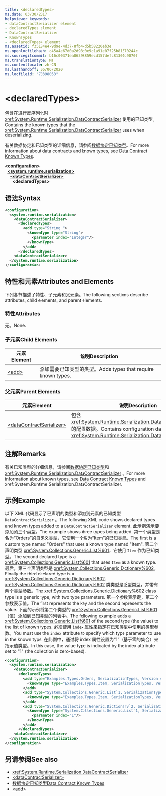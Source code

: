 ```yaml
---
title: <declaredTypes>
ms.date: 03/30/2017
helpviewer_keywords:
- dataContractSerializer element
- declaredTypes element
- DataContractSerializer
- KnownTypes
- <declaredTypes> element
ms.assetid: f35184e4-9d9e-4d37-8fb4-d5b58220eb3e
ms.openlocfilehash: c45a4e67d0a2d98c0e9c1a91e07f25b81370244c
ms.sourcegitcommit: b16c00371ea06398859ecd157defc81301c9070f
ms.translationtype: MT
ms.contentlocale: zh-CN
ms.lasthandoff: 06/06/2020
ms.locfileid: "70398053"
---
```

# \<declaredTypes>
<span data-ttu-id="dbe6b-101">包含在进行反序列化时 <xref:System.Runtime.Serialization.DataContractSerializer> 使用的已知类型。</span><span class="sxs-lookup"><span data-stu-id="dbe6b-101">Contains the known types that the <xref:System.Runtime.Serialization.DataContractSerializer> uses when deserializing.</span></span>  
  
 <span data-ttu-id="dbe6b-102">有关数据协定和已知类型的详细信息，请参阅[数据协定已知类型](../../../wcf/feature-details/data-contract-known-types.md)。</span><span class="sxs-lookup"><span data-stu-id="dbe6b-102">For more information about data contracts and known types, see [Data Contract Known Types](../../../wcf/feature-details/data-contract-known-types.md).</span></span>  
  
[**\<configuration>**](../configuration-element.md)\
&nbsp;&nbsp;[**\<system.runtime.serialization>**](system-runtime-serialization.md)\
&nbsp;&nbsp;&nbsp;&nbsp;[**\<dataContractSerializer>**](datacontractserializer.md)\
&nbsp;&nbsp;&nbsp;&nbsp;&nbsp;&nbsp;**\<declaredTypes>**  
  
## <a name="syntax"></a><span data-ttu-id="dbe6b-103">语法</span><span class="sxs-lookup"><span data-stu-id="dbe6b-103">Syntax</span></span>  
  
```xml  
<configuration>
  <system.runtime.serialization>
    <dataContractSerializer>
      <declaredTypes>
        <add type="String ">
          <knownType type="String">
            <parameter index="Integer"/>
          </knownType>
        </add>
      </declaredTypes>
    <dataContractSerializer>
  </system.runtime.serialization>
</configuration>
```  
  
## <a name="attributes-and-elements"></a><span data-ttu-id="dbe6b-104">特性和元素</span><span class="sxs-lookup"><span data-stu-id="dbe6b-104">Attributes and Elements</span></span>  
 <span data-ttu-id="dbe6b-105">下列各节描述了特性、子元素和父元素。</span><span class="sxs-lookup"><span data-stu-id="dbe6b-105">The following sections describe attributes, child elements, and parent elements.</span></span>  
  
### <a name="attributes"></a><span data-ttu-id="dbe6b-106">特性</span><span class="sxs-lookup"><span data-stu-id="dbe6b-106">Attributes</span></span>  
 <span data-ttu-id="dbe6b-107">无。</span><span class="sxs-lookup"><span data-stu-id="dbe6b-107">None.</span></span>  
  
### <a name="child-elements"></a><span data-ttu-id="dbe6b-108">子元素</span><span class="sxs-lookup"><span data-stu-id="dbe6b-108">Child Elements</span></span>  
  
|<span data-ttu-id="dbe6b-109">元素</span><span class="sxs-lookup"><span data-stu-id="dbe6b-109">Element</span></span>|<span data-ttu-id="dbe6b-110">说明</span><span class="sxs-lookup"><span data-stu-id="dbe6b-110">Description</span></span>|  
|-------------|-----------------|  
|[\<add>](add-of-declaredtypes-element.md)|<span data-ttu-id="dbe6b-111">添加需要已知类型的类型。</span><span class="sxs-lookup"><span data-stu-id="dbe6b-111">Adds types that require known types.</span></span>|  
  
### <a name="parent-elements"></a><span data-ttu-id="dbe6b-112">父元素</span><span class="sxs-lookup"><span data-stu-id="dbe6b-112">Parent Elements</span></span>  
  
|<span data-ttu-id="dbe6b-113">元素</span><span class="sxs-lookup"><span data-stu-id="dbe6b-113">Element</span></span>|<span data-ttu-id="dbe6b-114">说明</span><span class="sxs-lookup"><span data-stu-id="dbe6b-114">Description</span></span>|  
|-------------|-----------------|  
|[\<dataContractSerializer>](datacontractserializer-of-system-runtime-serialization.md)|<span data-ttu-id="dbe6b-115">包含 <xref:System.Runtime.Serialization.DataContractSerializer> 的配置数据。</span><span class="sxs-lookup"><span data-stu-id="dbe6b-115">Contains configuration data for the <xref:System.Runtime.Serialization.DataContractSerializer>.</span></span>|  
  
## <a name="remarks"></a><span data-ttu-id="dbe6b-116">注解</span><span class="sxs-lookup"><span data-stu-id="dbe6b-116">Remarks</span></span>  
 <span data-ttu-id="dbe6b-117">有关已知类型的详细信息，请参阅[数据协定已知类型](../../../wcf/feature-details/data-contract-known-types.md)和 <xref:System.Runtime.Serialization.DataContractSerializer> 。</span><span class="sxs-lookup"><span data-stu-id="dbe6b-117">For more information about known types, see [Data Contract Known Types](../../../wcf/feature-details/data-contract-known-types.md) and <xref:System.Runtime.Serialization.DataContractSerializer>.</span></span>  
  
## <a name="example"></a><span data-ttu-id="dbe6b-118">示例</span><span class="sxs-lookup"><span data-stu-id="dbe6b-118">Example</span></span>  
 <span data-ttu-id="dbe6b-119">以下 XML 代码显示了已声明的类型和添加到元素的已知类型 `DataContractSerializer` 。</span><span class="sxs-lookup"><span data-stu-id="dbe6b-119">The following XML code shows declared types and known types added to a `DataContractSerializer` element.</span></span> <span data-ttu-id="dbe6b-120">此示例演示要添加的三个类型。</span><span class="sxs-lookup"><span data-stu-id="dbe6b-120">The example shows three types being added.</span></span> <span data-ttu-id="dbe6b-121">第一个类型是名为“Orders”的自定义类型，它使用一个名为“Item”的已知类型。</span><span class="sxs-lookup"><span data-stu-id="dbe6b-121">The first is a custom type named "Orders" that uses a known type named "Item".</span></span> <span data-ttu-id="dbe6b-122">第二个声明类型 <xref:System.Collections.Generic.List%601>，它使用 `Item` 作为已知类型。</span><span class="sxs-lookup"><span data-stu-id="dbe6b-122">The second declared type is a <xref:System.Collections.Generic.List%601> that uses `Item` as a known type.</span></span> <span data-ttu-id="dbe6b-123">最后，第三个声明类型是 <xref:System.Collections.Generic.Dictionary%602>。</span><span class="sxs-lookup"><span data-stu-id="dbe6b-123">Finally the third declared type is a <xref:System.Collections.Generic.Dictionary%602>.</span></span> <span data-ttu-id="dbe6b-124"><xref:System.Collections.Generic.Dictionary%602> 类类型是泛型类型，并带有两个类型参数。</span><span class="sxs-lookup"><span data-stu-id="dbe6b-124">The <xref:System.Collections.Generic.Dictionary%602> class type is a generic type, with two type parameters.</span></span> <span data-ttu-id="dbe6b-125">第一个参数表示键，第二个参数表示值。</span><span class="sxs-lookup"><span data-stu-id="dbe6b-125">The first represents the key and the second represents the value.</span></span> <span data-ttu-id="dbe6b-126">下面的示例将第二个类型的 <xref:System.Collections.Generic.List%601>（值）添加到已知类型的列表中。</span><span class="sxs-lookup"><span data-stu-id="dbe6b-126">The following example adds a <xref:System.Collections.Generic.List%601> of the second type (the value) to the list of known types.</span></span> <span data-ttu-id="dbe6b-127">必须使用 `index` 属性来指定在已知类型中使用的类型参数。</span><span class="sxs-lookup"><span data-stu-id="dbe6b-127">You must use the `index` attribute to specify which type parameter to use in the known type.</span></span> <span data-ttu-id="dbe6b-128">在此例中，通过将 index 属性设置为“1”（基于零的集合）来指示值类型。</span><span class="sxs-lookup"><span data-stu-id="dbe6b-128">In this case, the value type is indicated by the index attribute set to "1" (the collection is zero-based).</span></span>  
  
```xml  
<configuration>
  <system.runtime.serialization>
    <dataContractSerializer>
      <declaredTypes>
        <add type="Examples.Types.Orders, SerializationTypes, Version = 2.0.0.0, Culture = neutral, PublicKeyToken=null">
          <knownType type="Examples.Types.Item, SerializationTypes, Version=2.0.0.0, Culture=neutral, PublicKey=null" />
        </add>
        <add type="System.Collections.Generic.List`1, SerializationTypes, Version = 2.0.0.0, Culture = neutral, PublicKeyToken=null">
          <knownType type="Examples.Types.Item, SerializationTypes, Version=2.0.0.0, Culture=neutral, PublicKey=null" />
        </add>
        <add type="System.Collections.Generic.Dictionary`2, SerializationTypes, Version = 2.0.0.0, Culture = neutral, PublicKeyToken=null">
          <knownType type="System.Collections.Generic.List`1, SerializationTypes, Version = 2.0.0.0, Culture = neutral, PublicKeyToken=null">
            <parameter index="1"/>
          </knownType>
        </add>
      </declaredTypes>
    <dataContractSerializer>
  </system.runtime.serialization>
</configuration>
```  
  
## <a name="see-also"></a><span data-ttu-id="dbe6b-129">另请参阅</span><span class="sxs-lookup"><span data-stu-id="dbe6b-129">See also</span></span>

- <xref:System.Runtime.Serialization.DataContractSerializer>
- [\<dataContractSerializer>](datacontractserializer-element.md)
- [<span data-ttu-id="dbe6b-130">数据协定已知类型</span><span class="sxs-lookup"><span data-stu-id="dbe6b-130">Data Contract Known Types</span></span>](../../../wcf/feature-details/data-contract-known-types.md)
- [\<add>](add-of-declaredtypes-element.md)
